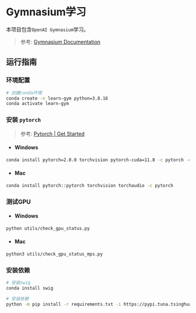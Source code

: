 # Gymnasium学习

本项目包含`OpenAI Gymnasium`学习。

> 参考: [Gymnasium Documentation](https://gymnasium.farama.org/index.html)

## 运行指南

### 环境配置

```bash
# 创建conda环境
conda create -n learn-gym python=3.8.16
conda activate learn-gym
```

### 安装 `pytorch`

> 参考: [Pytorch | Get Started](https://pytorch.org/get-started/locally/)

- #### Windows

```bash
conda install pytorch=2.0.0 torchvision pytorch-cuda=11.8 -c pytorch -c nvidia
```

- #### Mac

```bash
conda install pytorch::pytorch torchvision torchaudio -c pytorch
```

### 测试GPU

- #### Windows

```bash
python utils/check_gpu_status.py
```

- #### Mac

```bash
python3 utils/check_gpu_status_mps.py
```

### 安装依赖

```bash
# 安装swig
conda install swig

# 安装依赖
python -m pip install -r requirements.txt -i https://pypi.tuna.tsinghua.edu.cn/simple
```